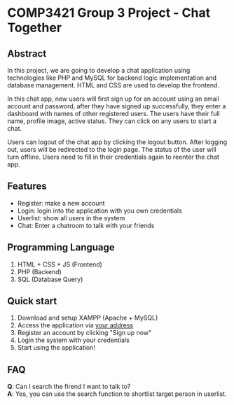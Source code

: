 # COMP3421 Group 3 Project - Chat Together

## Abstract 

In this project, we are going to develop a chat application using technologies like PHP and MySQL for backend logic implementation and database management. HTML and CSS are used to develop the frontend. 

In this chat app, new users will first sign up for an account using an email account and password, after they have signed up successfully, they enter a dashboard with names of other registered users. The users have their full name, profile image, active status. They can click on any users to start a chat. 

Users can logout of the chat app by clicking the logout button. After logging out, users will be redirected to the login page. The status of the user will turn offline. Users need to fill in their credentials again to reenter the chat app. 

## Features
- Register: make a new account
- Login: login into the application with you own credentials
- Userlist: show all users in the system
- Chat: Enter a chatroom to talk with your friends

## Programming Language
1. HTML + CSS + JS (Frontend)
2. PHP (Backend)
3. SQL (Database Query)

## Quick start
1. Download and setup XAMPP (Apache + MySQL)
2. Access the application via [your address](http://localhost/)
3. Register an account by clicking "Sign up now"
4. Login the system with your credentials
5. Start using the application!

## FAQ
**Q**: Can I search the firend I want to talk to? <br>
**A**: Yes, you can use the search function to shortlist target person in userlist.
